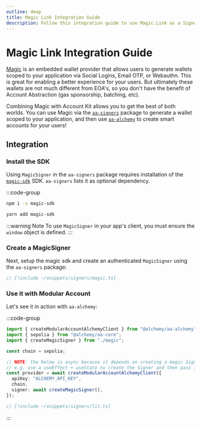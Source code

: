 ```yaml
---
outline: deep
title: Magic Link Integration Guide
description: Follow this integration guide to use Magic.Link as a Signer with Account Kit, a vertically integrated stack for building apps that support ERC-4337 and ERC-6900.
---
```


# Magic Link Integration Guide

[Magic](https://magic.link) is an embedded wallet provider that allows users to generate wallets scoped to your application via Social Logins, Email OTP, or Webauthn. This is great for enabling a better experience for your users. But ultimately these wallets are not much different from EOA's, so you don't have the benefit of Account Abstraction (gas sponsorship, batching, etc).

Combining Magic with Account Kit allows you to get the best of both worlds. You can use Magic via the [`aa-signers`](/packages/aa-signers/magic/introduction) package to generate a wallet scoped to your application, and then use [`aa-alchemy`](/packages/aa-alchemy/) to create smart accounts for your users!

## Integration

### Install the SDK

Using `MagicSigner` in the `aa-signers` package requires installation of the [`magic-sdk`](https://github.com/magiclabs/magic-js) SDK. `aa-signers` lists it as optional dependency.

:::code-group

```bash [npm]
npm i -s magic-sdk
```

```bash [yarn]
yarn add magic-sdk
```

:::warning Note
To use `MagicSigner` in your app's client, you must ensure the `window` object is defined.
:::

### Create a MagicSigner

Next, setup the magic sdk and create an authenticated `MagicSigner` using the `aa-signers` package:

```ts [magic.ts]
// [!include ~/snippets/signers/magic.ts]
```

### Use it with Modular Account

Let's see it in action with `aa-alchemy`:

:::code-group

```ts [example.ts]
import { createModularAccountAlchemyClient } from "@alchemy/aa-alchemy";
import { sepolia } from "@alchemy/aa-core";
import { createMagicSigner } from "./magic";

const chain = sepolia;

// NOTE: the below is async because it depends on creating a magic Signer. You can choose to break that up how you want
// e.g. use a useEffect + useState to create the Signer and then pass it down to the provider
const provider = await createModularAccountAlchemyClient({
  apiKey: "ALCHEMY_API_KEY",
  chain,
  signer: await createMagicSigner(),
});
```

```ts [lit.ts]
// [!include ~/snippets/signers/lit.ts]
```

:::
